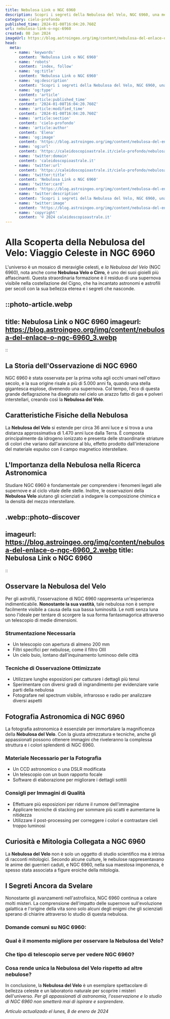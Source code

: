 ```yaml
---
title: Nebulosa Link o NGC 6960
description: Scopri i segreti della Nebulosa del Velo, NGC 6960, una meraviglia celeste da non perdere. Esplora luniverso con noi!
category: cielo-profondo
published_time: 2024-01-08T16:04:20.760Z
url: nebulosa-link-o-ngc-6960
created: 08 Jan 2024
imageUrl: https://blog.astroingeo.org/img/content/nebulosa-del-enlace-o-ngc-6960_3.webp
head:
  meta:
    - name: 'keywords'
      content: 'Nebulosa Link o NGC 6960'
    - name: 'robots'
      content: 'index, follow'
    - name: 'og:title'
      content: 'Nebulosa Link o NGC 6960'
    - name: 'og:description'
      content: 'Scopri i segreti della Nebulosa del Velo, NGC 6960, una meraviglia celeste da non perdere. Esplora luniverso con noi!'
    - name: 'og:type'
      content: 'article'
    - name: 'article:published_time'
      content: '2024-01-08T16:04:20.760Z'
    - name: 'article:modified_time'
      content: '2024-01-08T16:04:20.760Z'
    - name: 'article:section'
      content: 'cielo-profondo'
    - name: 'article:author'
      content: 'Elena'
    - name: 'og:image'
      content: 'https://blog.astroingeo.org/img/content/nebulosa-del-enlace-o-ngc-6960_3.webp'
    - name: 'og:url'
      content: 'https://caleidoscopioastrale.it/cielo-profondo/nebulosa-link-o-ngc-6960'
    - name: 'twitter:domain'
      content: 'caleidoscopioastrale.it'
    - name: 'twitter:url'
      content: 'https://caleidoscopioastrale.it/cielo-profondo/nebulosa-link-o-ngc-6960'
    - name: 'twitter:title'
      content: 'Nebulosa Link o NGC 6960'
    - name: 'twitter:card'
      content: 'https://blog.astroingeo.org/img/content/nebulosa-del-enlace-o-ngc-6960_3.webp'
    - name: 'twitter:description'
      content: 'Scopri i segreti della Nebulosa del Velo, NGC 6960, una meraviglia celeste da non perdere. Esplora luniverso con noi!'
    - name: 'twitter:image'
      content: 'https://blog.astroingeo.org/img/content/nebulosa-del-enlace-o-ngc-6960_3.webp'
    - name: 'copyright'
      content: '© 2024 caleidoscopioastrale.it'
---
```

# Alla Scoperta della Nebulosa del Velo: Viaggio Celeste in NGC 6960

L'universo è un mosaico di meraviglie celesti, e *la Nebulosa del Velo* (NGC 6960), nota anche come **Nebulosa Velo o Cirro**, è uno dei suoi gioielli più affascinanti. Questa straordinaria formazione è il residuo di una supernova visibile nella costellazione del Cigno, che ha incantato astronomi e astrofili per secoli con la sua bellezza eterea e i segreti che nasconde.

::photo-article.webp
---
title: Nebulosa Link o NGC 6960
imageurl: https://blog.astroingeo.org/img/content/nebulosa-del-enlace-o-ngc-6960_3.webp
---
::

## La Storia dell'Osservazione di NGC 6960

NGC 6960 è stata osservata per la prima volta agli occhi umani nell'ottavo secolo, e la sua origine risale a più di 5.000 anni fa, quando una stella gigantesca esplose, divenendo una supernova. Col tempo, l'eco di questa grande deflagrazione ha disegnato nel cielo un arazzo fatto di gas e polveri interstellari, creando così la **Nebulosa del Velo**.

## Caratteristiche Fisiche della Nebulosa

La **Nebulosa del Velo** si estende per circa 36 anni luce e si trova a una distanza approssimativa di 1.470 anni luce dalla Terra. È composta principalmente da idrogeno ionizzato e presenta delle straordinarie striature di colori che variano dall'arancione al blu, effetto prodotto dall'interazione del materiale espulso con il campo magnetico interstellare.

## L'Importanza della Nebulosa nella Ricerca Astronomica

Studiare NGC 6960 è fondamentale per comprendere i fenomeni legati alle supernove e al ciclo vitale delle stelle. Inoltre, le osservazioni della **Nebulosa Velo** aiutano gli scienziati a indagare la composizione chimica e la densità del mezzo interstellare.

.webp::photo-discover
---
imageurl: https://blog.astroingeo.org/img/content/nebulosa-del-enlace-o-ngc-6960_2.webp
title: Nebulosa Link o NGC 6960
---
::

## Osservare la Nebulosa del Velo

Per gli astrofili, l'osservazione di NGC 6960 rappresenta un'esperienza indimenticabile. **Nonostante la sua vastità**, tale nebulosa non è sempre facilmente visibile a causa della sua bassa luminosità. Le notti senza luna sono l'ideale per tentare di scorgere la sua forma fantasmagorica attraverso un telescopio di medie dimensioni.

### Strumentazione Necessaria

- Un telescopio con apertura di almeno 200 mm
- Filtri specifici per nebulose, come il filtro OIII 
- Un cielo buio, lontano dall'inquinamento luminoso delle città

### Tecniche di Osservazione Ottimizzate

- Utilizzare lunghe esposizioni per catturare i dettagli più tenui
- Sperimentare con diversi gradi di ingrandimento per evidenziare varie parti della nebulosa
- Fotografare nel spectrum visibile, infrarosso e radio per analizzare diversi aspetti 

## Fotografia Astronomica di NGC 6960

La fotografia astronomica è essenziale per immortalare la magnificenza della **Nebulosa del Velo**. Con la giusta attrezzatura e tecniche, anche gli appassionati possono ottenere immagini che riveleranno la complessa struttura e i colori splendenti di NGC 6960.

### Materiale Necessario per la Fotografia

- Un CCD astronomico o una DSLR modificata
- Un telescopio con un buon rapporto focale
- Software di elaborazione per migliorare i dettagli sottili

### Consigli per Immagini di Qualità

- Effettuare più esposizioni per ridurre il rumore dell'immagine
- Applicare tecniche di stacking per sommare più scatti e aumentarne la nitidezza
- Utilizzare il post-processing per correggere i colori e contrastare cieli troppo luminosi

## Curiosità e Mitologia Collegata a NGC 6960

La **Nebulosa del Velo** non è solo un oggetto di studio scientifico ma è intrisa di racconti mitologici. Secondo alcune culture, le nebulose rappresentavano le anime dei guerrieri caduti, e NGC 6960, nella sua maestosa imponenza, è spesso stata associata a figure eroiche della mitologia.

## I Segreti Ancora da Svelare

Nonostante gli avanzamenti nell'astrofisica, NGC 6960 continua a celare molti misteri. La comprensione dell'impatto delle supernove sull'evoluzione galattica e l'origine della vita sono solo alcuni degli enigmi che gli scienziati sperano di chiarire attraverso lo studio di questa nebulosa.

### Domande comuni su **NGC 6960**:

### Qual è il momento migliore per osservare la Nebulosa del Velo?
### Che tipo di telescopio serve per vedere NGC 6960?
### Cosa rende unica la Nebulosa del Velo rispetto ad altre nebulose?

In conclusione, la **Nebulosa del Velo** è un esemplare spettacolare di bellezza celeste e un laboratorio naturale per scoprire i misteri dell'universo. *Per gli appassionati di astronomia, l'osservazione e lo studio di NGC 6960 non smetterà mai di ispirare e sorprendere*.

_Artículo actualizado el lunes, 8 de enero de 2024_